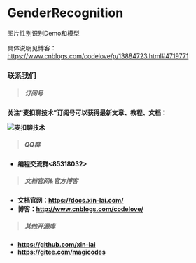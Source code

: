 # GenderRecognition
图片性别识别Demo和模型

具体说明见博客：<https://www.cnblogs.com/codelove/p/13884723.html#4719771>

### **联系我们**

> ##### **订阅号**

**关注“麦扣聊技术”订阅号可以获得最新文章、教程、文档：**

**![](https://github.com/dotnetcore/Magicodes.IE/raw/master/res/wechat.jpg "麦扣聊技术")**

> ##### **QQ群**

- **编程交流群<85318032>**


> ##### **文档官网&官方博客**

- **文档官网：<https://docs.xin-lai.com/>**
- **博客：<http://www.cnblogs.com/codelove/>**


> ##### **其他开源库**

- **<https://github.com/xin-lai>**
- **<https://gitee.com/magicodes>**